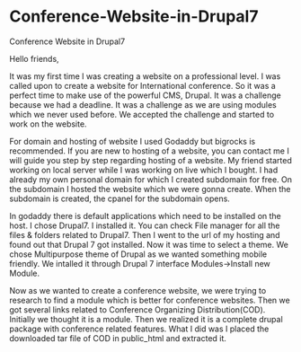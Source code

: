 # Conference-Website-in-Drupal7
Conference Website in Drupal7

Hello friends,

It was my first time I was creating a website on a professional level. I was called upon to create a website for International conference. So it was a perfect time to make use of the powerful CMS, Drupal. It was a challenge because we had a deadline. It was a challenge as we are using modules which we never used before. We accepted the challenge and started to work on the website.

For domain and hosting of website I used Godaddy but bigrocks is recommended. If you are new to hosting of a website, you can contact me I will guide you step by step regarding hosting of a website. My friend started working on local server while I was working on live which I bought. I had already my own personal domain for which I created subdomain for free. On the subdomain I hosted the website which we were gonna create. When the subdomain is created, the cpanel for the subdomain opens. 

In godaddy there is default applications which need to be installed on the host. I chose Drupal7. I installed it. You can check File manager for all the files & folders related to Drupal7. Then I went to the url of my hosting and found out that Drupal 7 got installed. Now it was time to select a theme. We chose Multipurpose theme of Drupal as we wanted something mobile friendly. We intalled it through Drupal 7 interface Modules->Install new Module.

Now as we wanted to create a conference website, we were trying to research to find a module which is better for conference websites. Then we got several links related to Conference Organizing Distribution(COD). Initially we thought it is a module. Then we realized it is a complete drupal package with conference related features. What I did was I placed the downloaded tar file of COD in public_html and extracted it.
